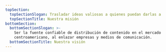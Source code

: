 ```yaml
---
topSection:
  topSectionSlogan: Trasladar ideas valiosas a quienes puedan darlas a conocer.
  topSectionTitle: Nuestra misión
bottomSection:
  bottomSectionSlogan: >-
    Ser la fuente confiable de distribución de contenido en el mercado
    centroamericano, al enlazar empresas y medios de comunicación.
  bottomSectionTitle: Nuestra visión
---
```

